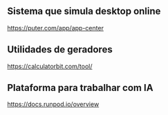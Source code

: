 ## Sistema que simula desktop online
https://puter.com/app/app-center
## Utilidades de geradores
https://calculatorbit.com/tool/
## Plataforma para trabalhar com IA
https://docs.runpod.io/overview
